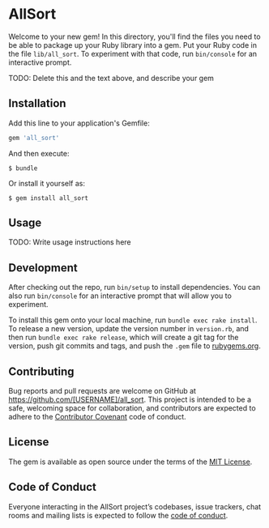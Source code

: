 # AllSort

Welcome to your new gem! In this directory, you'll find the files you need to be able to package up your Ruby library into a gem. Put your Ruby code in the file `lib/all_sort`. To experiment with that code, run `bin/console` for an interactive prompt.

TODO: Delete this and the text above, and describe your gem

## Installation

Add this line to your application's Gemfile:

```ruby
gem 'all_sort'
```

And then execute:

    $ bundle

Or install it yourself as:

    $ gem install all_sort

## Usage

TODO: Write usage instructions here

## Development

After checking out the repo, run `bin/setup` to install dependencies. You can also run `bin/console` for an interactive prompt that will allow you to experiment.

To install this gem onto your local machine, run `bundle exec rake install`. To release a new version, update the version number in `version.rb`, and then run `bundle exec rake release`, which will create a git tag for the version, push git commits and tags, and push the `.gem` file to [rubygems.org](https://rubygems.org).

## Contributing

Bug reports and pull requests are welcome on GitHub at https://github.com/[USERNAME]/all_sort. This project is intended to be a safe, welcoming space for collaboration, and contributors are expected to adhere to the [Contributor Covenant](http://contributor-covenant.org) code of conduct.

## License

The gem is available as open source under the terms of the [MIT License](https://opensource.org/licenses/MIT).

## Code of Conduct

Everyone interacting in the AllSort project’s codebases, issue trackers, chat rooms and mailing lists is expected to follow the [code of conduct](https://github.com/[USERNAME]/all_sort/blob/master/CODE_OF_CONDUCT.md).
